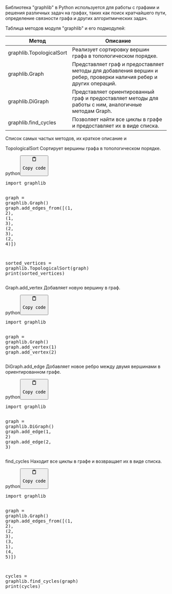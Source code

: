 <p>Библиотека "graphlib" в Python используется для работы с графами и решения различных задач на графах,
таких как поиск кратчайшего пути, определение связности графа и других алгоритмических задач.</p>
<p>Таблица методов модуля "graphlib" и его подмодулей:</p>
<table>
<thead>
<tr>
<th>Метод</th>
<th>Описание</th>
</tr>
</thead>
<tbody>
<tr>
<td>graphlib.TopologicalSort</td>
<td>Реализует сортировку вершин графа в топологическом порядке.</td>
</tr>
<tr>
<td>graphlib.Graph</td>
<td>Представляет граф и предоставляет методы для добавления вершин и ребер, проверки наличия ребер и других операций.</td>
</tr>
<tr>
<td>graphlib.DiGraph</td>
<td>Представляет ориентированный граф и предоставляет методы для работы с ним, аналогичные методам Graph.</td>
</tr>
<tr>
<td>graphlib.find_cycles</td>
<td>Позволяет найти все циклы в графе и предоставляет их в виде списка.</td>
</tr>
</tbody>
</table>
<p>Список самых частых методов, их краткое описание и</p>
<p>TopologicalSort Сортирует вершины графа в топологическом порядке.</p>
<div class="code-element"><div class="lang-line"><text>python</text><button class="copy-button" onclick="copyCode(this)"><svg aria-hidden="true" xmlns="http://www.w3.org/2000/svg" width="16" height="16" fill="none" viewBox="0 0 24 24"><path stroke="currentColor" stroke-linecap="round" stroke-linejoin="round" stroke-width="2" d="M15 4h3a1 1 0 0 1 1 1v15a1 1 0 0 1-1 1H6a1 1 0 0 1-1-1V5a1 1 0 0 1 1-1h3m0 3h6m-5-4v4h4V3h-4Z"/></svg><pre>Copy code</pre></button></div><div class="code"><div class="highlight"><pre><span></span><span class="kn">import</span> <span class="nn">graphlib</span>

<span class="n">graph</span> <span class="o">=</span> <span class="n">graphlib</span><span class="o">.</span><span class="n">Graph</span><span class="p">()</span>
<span class="n">graph</span><span class="o">.</span><span class="n">add_edges_from</span><span class="p">([(</span><span class="mi">1</span><span class="p">,</span> <span class="mi">2</span><span class="p">),</span> <span class="p">(</span><span class="mi">1</span><span class="p">,</span> <span class="mi">3</span><span class="p">),</span> <span class="p">(</span><span class="mi">2</span><span class="p">,</span> <span class="mi">3</span><span class="p">),</span> <span class="p">(</span><span class="mi">2</span><span class="p">,</span> <span class="mi">4</span><span class="p">)])</span>

<span class="n">sorted_vertices</span> <span class="o">=</span> <span class="n">graphlib</span><span class="o">.</span><span class="n">TopologicalSort</span><span class="p">(</span><span class="n">graph</span><span class="p">)</span>
<span class="nb">print</span><span class="p">(</span><span class="n">sorted_vertices</span><span class="p">)</span>
</pre></div></div></div>

<p>Graph.add_vertex Добавляет новую вершину в граф.</p>
<div class="code-element"><div class="lang-line"><text>python</text><button class="copy-button" onclick="copyCode(this)"><svg aria-hidden="true" xmlns="http://www.w3.org/2000/svg" width="16" height="16" fill="none" viewBox="0 0 24 24"><path stroke="currentColor" stroke-linecap="round" stroke-linejoin="round" stroke-width="2" d="M15 4h3a1 1 0 0 1 1 1v15a1 1 0 0 1-1 1H6a1 1 0 0 1-1-1V5a1 1 0 0 1 1-1h3m0 3h6m-5-4v4h4V3h-4Z"/></svg><pre>Copy code</pre></button></div><div class="code"><div class="highlight"><pre><span></span><span class="kn">import</span> <span class="nn">graphlib</span>

<span class="n">graph</span> <span class="o">=</span> <span class="n">graphlib</span><span class="o">.</span><span class="n">Graph</span><span class="p">()</span>
<span class="n">graph</span><span class="o">.</span><span class="n">add_vertex</span><span class="p">(</span><span class="mi">1</span><span class="p">)</span>
<span class="n">graph</span><span class="o">.</span><span class="n">add_vertex</span><span class="p">(</span><span class="mi">2</span><span class="p">)</span>
</pre></div></div></div>

<p>DiGraph.add_edge Добавляет новое ребро между двумя вершинами в ориентированном графе.</p>
<div class="code-element"><div class="lang-line"><text>python</text><button class="copy-button" onclick="copyCode(this)"><svg aria-hidden="true" xmlns="http://www.w3.org/2000/svg" width="16" height="16" fill="none" viewBox="0 0 24 24"><path stroke="currentColor" stroke-linecap="round" stroke-linejoin="round" stroke-width="2" d="M15 4h3a1 1 0 0 1 1 1v15a1 1 0 0 1-1 1H6a1 1 0 0 1-1-1V5a1 1 0 0 1 1-1h3m0 3h6m-5-4v4h4V3h-4Z"/></svg><pre>Copy code</pre></button></div><div class="code"><div class="highlight"><pre><span></span><span class="kn">import</span> <span class="nn">graphlib</span>

<span class="n">graph</span> <span class="o">=</span> <span class="n">graphlib</span><span class="o">.</span><span class="n">DiGraph</span><span class="p">()</span>
<span class="n">graph</span><span class="o">.</span><span class="n">add_edge</span><span class="p">(</span><span class="mi">1</span><span class="p">,</span> <span class="mi">2</span><span class="p">)</span>
<span class="n">graph</span><span class="o">.</span><span class="n">add_edge</span><span class="p">(</span><span class="mi">2</span><span class="p">,</span> <span class="mi">3</span><span class="p">)</span>
</pre></div></div></div>

<p>find_cycles Находит все циклы в графе и возвращает их в виде списка.</p>
<div class="code-element"><div class="lang-line"><text>python</text><button class="copy-button" onclick="copyCode(this)"><svg aria-hidden="true" xmlns="http://www.w3.org/2000/svg" width="16" height="16" fill="none" viewBox="0 0 24 24"><path stroke="currentColor" stroke-linecap="round" stroke-linejoin="round" stroke-width="2" d="M15 4h3a1 1 0 0 1 1 1v15a1 1 0 0 1-1 1H6a1 1 0 0 1-1-1V5a1 1 0 0 1 1-1h3m0 3h6m-5-4v4h4V3h-4Z"/></svg><pre>Copy code</pre></button></div><div class="code"><div class="highlight"><pre><span></span><span class="kn">import</span> <span class="nn">graphlib</span>

<span class="n">graph</span> <span class="o">=</span> <span class="n">graphlib</span><span class="o">.</span><span class="n">Graph</span><span class="p">()</span>
<span class="n">graph</span><span class="o">.</span><span class="n">add_edges_from</span><span class="p">([(</span><span class="mi">1</span><span class="p">,</span> <span class="mi">2</span><span class="p">),</span> <span class="p">(</span><span class="mi">2</span><span class="p">,</span> <span class="mi">3</span><span class="p">),</span> <span class="p">(</span><span class="mi">3</span><span class="p">,</span> <span class="mi">1</span><span class="p">),</span> <span class="p">(</span><span class="mi">4</span><span class="p">,</span> <span class="mi">5</span><span class="p">)])</span>

<span class="n">cycles</span> <span class="o">=</span> <span class="n">graphlib</span><span class="o">.</span><span class="n">find_cycles</span><span class="p">(</span><span class="n">graph</span><span class="p">)</span>
<span class="nb">print</span><span class="p">(</span><span class="n">cycles</span><span class="p">)</span>
</pre></div></div></div>